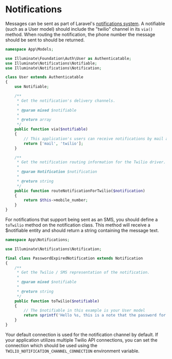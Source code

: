 # Notifications

Messages can be sent as part of Laravel's [notifications system](https://laravel.com/docs/notifications). A notifiable (such as a User model) should include the "twilio" channel in its `via()` method. When routing the notification, the phone number the message should be sent to should be returned.

```php
namespace App\Models;

use Illuminate\Foundation\Auth\User as Authenticatable;
use Illuminate\Notifications\Notifiable;
use Illuminate\Notifications\Notification;

class User extends Authenticatable
{
    use Notifiable;

    /**
     * Get the notification's delivery channels.
     *
     * @param mixed $notifiable
     *
     * @return array
     */
    public function via($notifiable)
    {
        // This application's users can receive notifications by mail and Twilio SMS
        return ['mail', 'twilio'];
    }

    /**
     * Get the notification routing information for the Twilio driver.
     * 
     * @param Notification $notification
     * 
     * @return string
     */
    public function routeNotificationForTwilio($notification)
    {
        return $this->mobile_number;
    }
}
```

For notifications that support being sent as an SMS, you should define a `toTwilio` method on the notification class. This method will receive a $notifiable entity and should return a string containing the message text.

```php
namespace App\Notifications;

use Illuminate\Notifications\Notification;

final class PasswordExpiredNotification extends Notification
{
    /**
     * Get the Twilio / SMS representation of the notification.
     *
     * @param mixed $notifiable
     * 
     * @return string
     */
    public function toTwilio($notifiable)
    {
        // The $notifiable in this example is your User model
        return sprintf('Hello %s, this is a note that the password for your %s account has expired.', $notifiable->name, config('app.name'));
    }
}
```

Your default connection is used for the notification channel by default. If your application utilizes multiple Twilio API connections, you can set the connection which should be used using the `TWILIO_NOTIFICATION_CHANNEL_CONNECTION` environment variable.
